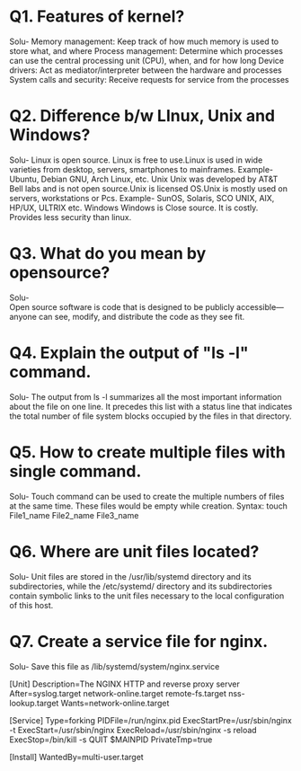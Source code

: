 # Q1. Features of kernel?
Solu-
Memory management: Keep track of how much memory is used to store what, and where
Process management: Determine which processes can use the central processing unit (CPU), when, and for how long
Device drivers: Act as mediator/interpreter between the hardware and processes
System calls and security: Receive requests for service from the processes

# Q2. Difference b/w LInux, Unix and Windows?
Solu-
Linux is open source. Linux is free to use.Linux is used in wide varieties from desktop, servers, smartphones to mainframes. Example- Ubuntu, Debian GNU, Arch Linux, etc.
Unix
Unix was developed by AT&T Bell labs and is not open source.Unix is licensed OS.Unix is mostly used on servers, workstations or Pcs. Example- SunOS, Solaris, SCO UNIX, AIX, HP/UX, ULTRIX etc.
Windows 
Windows is Close source. It is costly. Provides less security than linux.

# Q3. What do you mean by opensource?
Solu-  
Open source software is code that is designed to be publicly accessible—anyone can see, modify, and distribute the code as they see fit.

# Q4. Explain the output of "ls -l" command.
Solu-
The output from ls -l summarizes all the most important information about the file on one line. It precedes this list with a status line that indicates the total number of file system blocks occupied by the files in that directory.
 
# Q5. How to create multiple files with single command.
Solu-
Touch command can be used to create the multiple numbers of files at the same time. These files would be empty while creation.
     Syntax:
      touch File1_name File2_name File3_name 

# Q6. Where are unit files located?
Solu-
Unit files are stored in the /usr/lib/systemd directory and its subdirectories, while the /etc/systemd/ directory and its subdirectories contain symbolic links to the unit files necessary to the local configuration of this host.

# Q7. Create a service file for nginx.
Solu-
Save this file as /lib/systemd/system/nginx.service

[Unit]
Description=The NGINX HTTP and reverse proxy server
After=syslog.target network-online.target remote-fs.target nss-lookup.target
Wants=network-online.target

[Service]
Type=forking
PIDFile=/run/nginx.pid
ExecStartPre=/usr/sbin/nginx -t
ExecStart=/usr/sbin/nginx
ExecReload=/usr/sbin/nginx -s reload
ExecStop=/bin/kill -s QUIT $MAINPID
PrivateTmp=true

[Install]
WantedBy=multi-user.target
